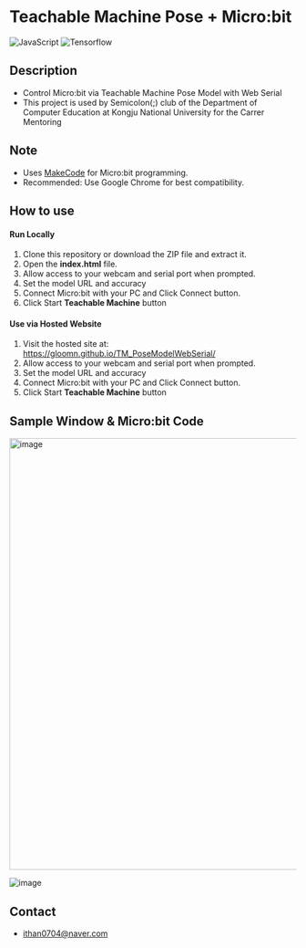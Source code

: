 # Teachable Machine Pose + Micro:bit
![JavaScript](https://img.shields.io/badge/JavaScript-F7DF1E?style=for-the-badge&logo=JavaScript&logoColor=white)
![Tensorflow](https://img.shields.io/badge/TensorFlow-FF6F00?style=for-the-badge&logo=TensorFlow&logoColor=white)

## Description
- Control Micro:bit via Teachable Machine Pose Model with Web Serial
- This project is used by Semicolon(;) club of the Department of Computer Education at Kongju National University for the Carrer Mentoring

## Note
- Uses [MakeCode](https://makecode.microbit.org/#) for Micro:bit programming.
- Recommended: Use Google Chrome for best compatibility.

## How to use
#### Run Locally
1. Clone this repository or download the ZIP file and extract it.
2. Open the **index.html** file.
3. Allow access to your webcam and serial port when prompted.
4. Set the model URL and accuracy
5. Connect Micro:bit with your PC and Click Connect button.
6. Click Start **Teachable Machine** button

#### Use via Hosted Website
1. Visit the hosted site at: https://gloomn.github.io/TM_PoseModelWebSerial/
2. Allow access to your webcam and serial port when prompted.
3. Set the model URL and accuracy
4. Connect Micro:bit with your PC and Click Connect button.
5. Click Start **Teachable Machine** button

## Sample Window & Micro:bit Code
<img width="768" height="757" alt="image" src="https://github.com/user-attachments/assets/100e9464-8c6c-4f96-b11d-242f21788273" />

![image](https://github.com/user-attachments/assets/a56aa095-2036-4828-9ce7-8f8d15ecc420)

## Contact
- ithan0704@naver.com

